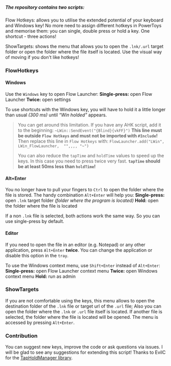 ##### The repository contains two scripts:

Flow Hotkeys: allows you to utilise the extended potential of your keyboard and Windows key! No more need to assign different hotkeys in PowerToys and memorise them: you can single, double press or hold a key. One shortcut - three actions! 

ShowTargets: shows the menu that allows you to open the `.lnk/.url` target folder or open the folder where the file itself is located. Use the visual way of moving if you don't like hotkeys!

### FlowHotkeys

#### Windows

Use the `Windows` key to open Flow Launcher:
**Single-press:** open Flow Launcher
**Twice:**            open settings

To use shortcuts with the Windows key, you will have to hold it a little longer than usual *(300 ms)* until *“Win holded”* appears.
> You can get around this limitation. If you have any AHK script, add it to the beginning:
> `~LWin::SendEvent("{Blind}{vkFF}")`
> **This line must be outside `Flow Hotkeys` and must not be imported with `#Include`!**
> Then replace this line in `Flow Hotkeys` with:
> `FlowLauncher.add("LWin",  LWin_FlowLauncher,  "",,,, "~")`
> 
> You can also reduce the `tapTime` and `holdTime` values to speed up the keys. In this case you need to press twice very fast. 
>**`tapTime` should be at least 50ms less than `holdTime`!**

#### Alt+Enter

You no longer have to pull your fingers to `Ctrl`  to open the folder where the file is stored. The handy combination `Alt+Enter` will help you:
**Single-press:** open `.lnk` target folder *(folder where the program is located)*
**Hold:**             open the folder where the file is located

If a non `.lnk` file is selected, both actions work the same way. So you can use single-press by default.

#### Editor

If you need to open the file in an editor (e.g. Notepad) or any other application, press `Alt+Enter` **twice**. You can change the application or disable this option in the `tray`.

To use the Windows context menu, use `Shift+Enter` instead of `Alt+Enter`:
**Single-press:** open Flow Launcher context menu
**Twice:**            open Windows context menu
**Hold:**             run as admin

### ShowTargets

If you are not comfortable using the keys, this menu allows to open the destination folder of the `.lnk` file or target url of the `.url` file; Also you can open the folder where the `.lnk` or `.url` file itself is located. If another file is selected, the folder where the file is located will be opened. The menu is accessed by pressing `Alt+Enter`.

### Contribution

You can suggest new keys, improve the code or ask questions via issues. I will be glad to see any suggestions for extending this script! Thanks to EvilC for the [TapHoldManager library](https://github.com/evilC/TapHoldManager).
